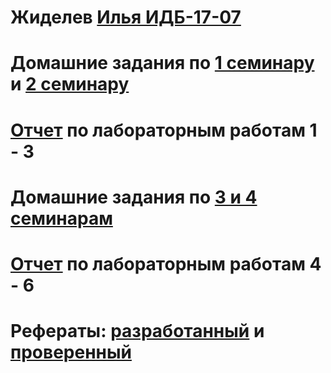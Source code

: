 # Жиделев [Илья ИДБ-17-07](https://github.com/stankin/design-part-1/wiki/list-idb-17-07)
# Домашние задания по [1 семинару](https://github.com/stankin/design-part-1/wiki/sem1#%D0%93%D0%BE%D1%80%D0%BB%D0%B0%D0%BD%D0%BE%D0%B2%D0%B0-%D0%90%D0%BD%D0%BD%D0%B0-%D0%9A%D0%B0%D0%BC%D1%8B%D1%88%D0%B5%D0%B2%D0%B0-%D0%9C%D0%B0%D1%80%D0%B8%D0%BD%D0%B0) и [2 семинару](https://github.com/stankin/design-part-1/wiki/sem2#%D0%93%D0%BE%D1%80%D0%BB%D0%B0%D0%BD%D0%BE%D0%B2%D0%B0-%D0%90%D0%BD%D0%BD%D0%B0-%D0%9A%D0%B0%D0%BC%D1%8B%D1%88%D0%B5%D0%B2%D0%B0-%D0%9C%D0%B0%D1%80%D0%B8%D0%BD%D0%B0)
# [Отчет](https://github.com/zomb009/Jidelev.github.io/wiki/%D0%9B%D0%B0%D0%B1%D0%BE%D1%80%D0%B0%D1%82%D0%BE%D1%80%D0%BD%D1%8B%D0%B5-%D1%80%D0%B0%D0%B1%D0%BE%D1%82%D1%8B-1-2-3) по лабораторным работам 1 - 3
# Домашние задания по [3 и 4 семинарам](https://github.com/GorlanovaAV/gorlanovaAV.github.io/wiki/Business-game)
# [Отчет](https://github.com/zomb009/Jidelev.github.io/wiki/%D0%9B%D0%B0%D0%B1%D0%BE%D1%80%D0%B0%D1%82%D0%BE%D1%80%D0%BD%D1%8B%D0%B5-%D1%80%D0%B0%D0%B1%D0%BE%D1%82%D1%8B-4-6) по лабораторным работам 4 - 6
# Рефераты: [разработанный](https://github.com/stankin/design-part-1/wiki/exam04-3) и [проверенный]()
